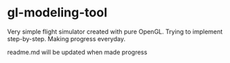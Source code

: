 # gl-modeling-tool
Very simple flight simulator created with pure OpenGL.
Trying to implement step-by-step. Making progress everyday.

readme.md will be updated when made progress 

